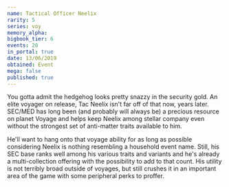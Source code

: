 ```yaml
---
name: Tactical Officer Neelix
rarity: 5
series: voy
memory_alpha:
bigbook_tier: 6
events: 20
in_portal: true
date: 13/06/2019
obtained: Event
mega: false
published: true
---
```


You gotta admit the hedgehog looks pretty snazzy in the security gold. An elite voyager on release, Tac Neelix isn't far off of that now, years later. SEC/MED has long been (and probably will always be) a precious resource on planet Voyage and helps keep Neelix among stellar company even without the strongest set of anti-matter traits available to him.

He'll want to hang onto that voyage ability for as long as possible considering Neelix is nothing resembling a household event name. Still, his SEC base ranks well among his various traits and variants and he's already a multi-collection offering with the possibility to add to that count. His utility is not terribly broad outside of voyages, but still crushes it in an important area of the game with some peripheral perks to proffer.
